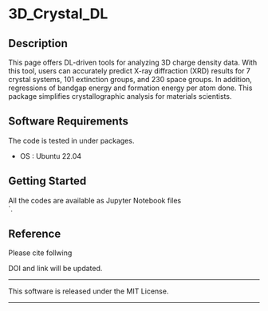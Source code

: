 # 3D_Crystal_DL

## Description

This page offers DL-driven tools for analyzing 3D charge density data. With this tool, users can accurately predict X-ray diffraction (XRD) results for 7 crystal systems, 101 extinction groups, and 230 space groups. In addition, regressions of bandgap energy and formation energy per atom done. This package simplifies crystallographic analysis for materials scientists.
 

## Software Requirements

The code is tested in under packages.

* OS : Ubuntu 22.04


## Getting Started
All the codes are available as Jupyter Notebook files  
`.

## Reference
Please cite follwing

DOI and link will be updated.


***
This software is released under the MIT License.
***
